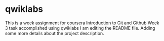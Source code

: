 # qwiklabs
This is a week assignment for coursera Introduction to Git and Github Week 3 task accomplished using qwiklabs
I am editing the README file. Adding some more details about the project description.

